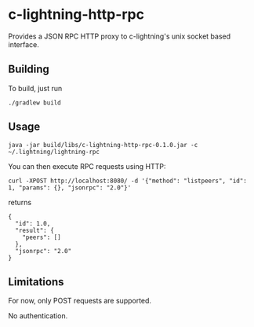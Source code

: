 # c-lightning-http-rpc
Provides a JSON RPC HTTP proxy to c-lightning's unix socket based interface.

## Building

To build, just run
```
./gradlew build
```

## Usage

```
java -jar build/libs/c-lightning-http-rpc-0.1.0.jar -c ~/.lightning/lightning-rpc
```

You can then execute RPC requests using HTTP:

```
curl -XPOST http://localhost:8080/ -d '{"method": "listpeers", "id": 1, "params": {}, "jsonrpc": "2.0"}'
```

returns

```
{
  "id": 1.0,
  "result": {
    "peers": []
  },
  "jsonrpc": "2.0"
}  
```

## Limitations

For now, only POST requests are supported.

No authentication.